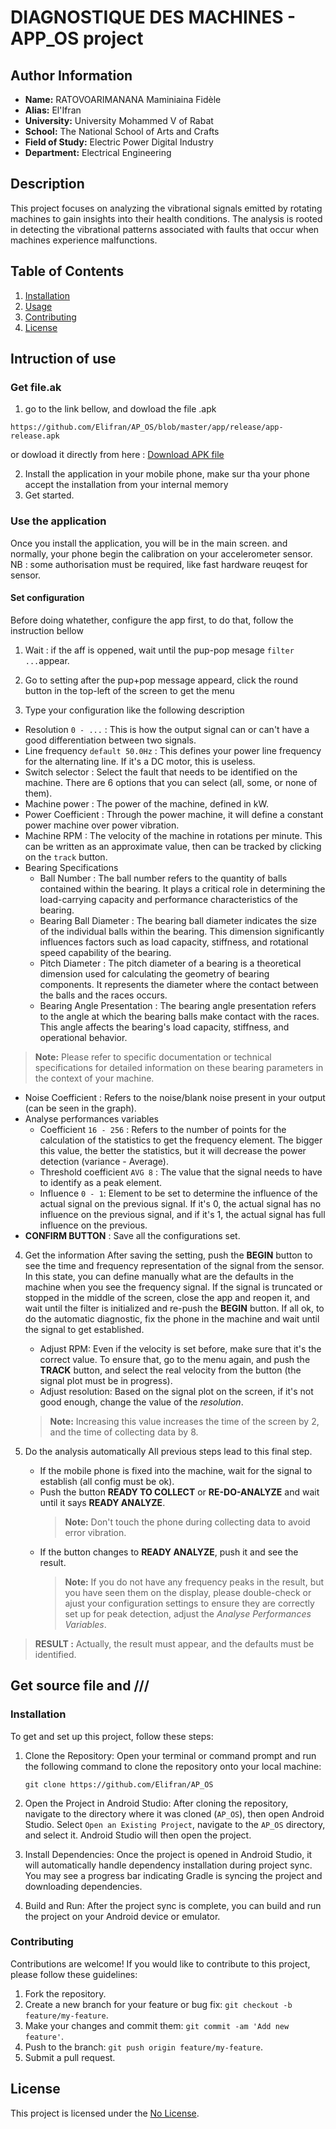 # DIAGNOSTIQUE DES MACHINES - APP_OS project
## Author Information

- **Name:** RATOVOARIMANANA Maminiaina Fidèle
- **Alias:** El'Ifran
- **University:** University Mohammed V of Rabat
- **School:** The National School of Arts and Crafts
- **Field of Study:** Electric Power Digital Industry
- **Department:** Electrical Engineering

    
## Description

This project focuses on analyzing the vibrational signals emitted by rotating machines to gain insights into their health conditions. 
The analysis is rooted in detecting the vibrational patterns associated with faults that occur when machines experience malfunctions.

## Table of Contents

1. [Installation](#Installation)
2. [Usage](#usage)
3. [Contributing](#contributing)
4. [License](#license)

## Intruction of use
### Get file.ak
1. go to the link bellow, and dowload the file .apk

```
https://github.com/Elifran/AP_OS/blob/master/app/release/app-release.apk
```
or dowload it directly from here : [Download APK file](https://github.com/Elifran/AP_OS/raw/master/app/release/app-release.apk)

2. Install the application in your mobile phone, make sur tha your phone accept the installation from your internal memory
3. Get started.

### Use the application
Once you install the application, you will be in the main screen. and normally, your phone begin the calibration on your accelerometer sensor.
NB : some authorisation must be required, like fast hardware reuqest for sensor.

#### Set configuration
Before doing whatether, configure the app first, to do that, follow the instruction bellow
1. Wait :
   if the aff is oppened, wait until the pup-pop mesage `filter ...`appear.
2. Go to setting
   after the pup+pop message appeard, click the round button in the top-left of the screen to get the menu

3. Type your configuration like the following description

- Resolution `0 - ...` : This is how the output signal can or can't have a good differentiation between two signals.
- Line frequency `default 50.0Hz` : This defines your power line frequency for the alternating line. If it's a DC motor, this is useless.
- Switch selector : Select the fault that needs to be identified on the machine. There are 6 options that you can select (all, some, or none of them).
- Machine power : The power of the machine, defined in kW.
- Power Coefficient : Through the power machine, it will define a constant power machine over power vibration.
- Machine RPM : The velocity of the machine in rotations per minute. This can be written as an approximate value, then can be tracked by clicking on the `track` button.
- Bearing Specifications
  - Ball Number : The ball number refers to the quantity of balls contained within the bearing. It plays a critical role in determining the load-carrying capacity and performance characteristics of the bearing.
  - Bearing Ball Diameter : The bearing ball diameter indicates the size of the individual balls within the bearing. This dimension significantly influences factors such as load capacity, stiffness, and rotational speed capability of the bearing.
  - Pitch Diameter : The pitch diameter of a bearing is a theoretical dimension used for calculating the geometry of bearing components. It represents the diameter where the contact between the balls and the races occurs.
  - Bearing Angle Presentation : The bearing angle presentation refers to the angle at which the bearing balls make contact with the races. This angle affects the bearing's load capacity, stiffness, and operational behavior.
> **Note:** Please refer to specific documentation or technical specifications for detailed information on these bearing parameters in the context of your machine.
- Noise Coefficient : Refers to the noise/blank noise present in your output (can be seen in the graph).
- Analyse performances variables
  - Coefficient `16 - 256` : Refers to the number of points for the calculation of the statistics to get the frequency element. The bigger this value, the better the statistics, but it will decrease the power detection (variance - Average).
  - Threshold coefficient `AVG 8` : The value that the signal needs to have to identify as a peak element.
  - Influence `0 - 1`: Element to be set to determine the influence of the actual signal on the previous signal. If it's 0, the actual signal has no influence on the previous signal, and if it's 1, the actual signal has full influence on the previous.
- **CONFIRM BUTTON** : Save all the configurations set.

4. Get the information
   After saving the setting, push the **BEGIN** button to see the time and frequency representation of the signal from the sensor. In this state, you can define manually what are the defaults in the machine when you see the frequency signal. If the signal is truncated or stopped in the middle of the screen, close the app and reopen it, and wait until the filter is initialized and re-push the **BEGIN** button.
   If all ok, to do the automatic diagnostic, fix the phone in the machine and wait until the signal to get established.
   - Adjust RPM: Even if the velocity is set before, make sure that it's the correct value. To ensure that, go to the menu again, and push the **TRACK** button, and select the real velocity from the button (the signal plot must be in progress).
   - Adjust resolution: Based on the signal plot on the screen, if it's not good enough, change the value of the *resolution*.
   > **Note:** Increasing this value increases the time of the screen by 2, and the time of collecting data by 8.

5. Do the analysis automatically
   All previous steps lead to this final step.
   - If the mobile phone is fixed into the machine, wait for the signal to establish (all config must be ok).
   - Push the button **READY TO COLLECT** or **RE-DO-ANALYZE** and wait until it says **READY ANALYZE**.
     > **Note:** Don't touch the phone during collecting data to avoid error vibration.
   - If the button changes to **READY ANALYZE**, push it and see the result.
     > **Note:** If you do not have any frequency peaks in the result, but you have seen them on the display, please double-check or ajust your configuration settings to ensure they are correctly set up for peak detection, adjust the *Analyse Performances Variables*.
> **RESULT :** Actually, the result must appear, and the defaults must be identified.

   
## Get source file and ///
### Installation

To get and set up this project, follow these steps:

1. Clone the Repository: Open your terminal or command prompt and run the following command to clone the repository onto your local machine:

    ```
    git clone https://github.com/Elifran/AP_OS
    ```
    

2. Open the Project in Android Studio: After cloning the repository, navigate to the directory where it was cloned (`AP_OS`), then open Android Studio. Select `Open an Existing Project`, navigate to the `AP_OS` directory, and select it. Android Studio will then open the project.

3. Install Dependencies: Once the project is opened in Android Studio, it will automatically handle dependency installation during project sync. You may see a progress bar indicating Gradle is syncing the project and downloading dependencies. 

4. Build and Run: After the project sync is complete, you can build and run the project on your Android device or emulator.

### Contributing

Contributions are welcome! If you would like to contribute to this project, please follow these guidelines:

1. Fork the repository.
2. Create a new branch for your feature or bug fix: `git checkout -b feature/my-feature`.
3. Make your changes and commit them: `git commit -am 'Add new feature'`.
4. Push to the branch: `git push origin feature/my-feature`.
5. Submit a pull request.

## License

This project is licensed under the [No License](LICENSE).
